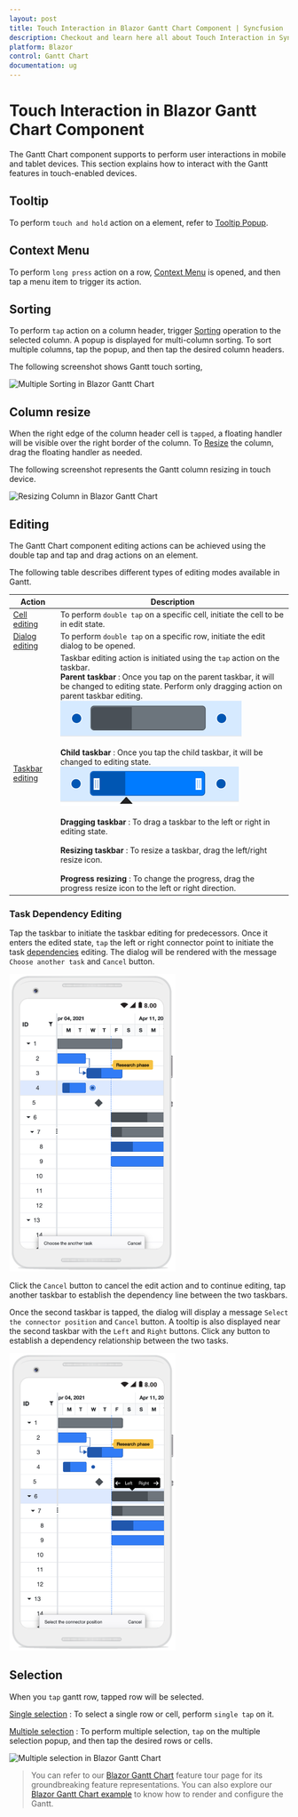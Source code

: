 ```yaml
---
layout: post
title: Touch Interaction in Blazor Gantt Chart Component | Syncfusion
description: Checkout and learn here all about Touch Interaction in Syncfusion Blazor Gantt Chart component and more.
platform: Blazor
control: Gantt Chart
documentation: ug
---
```


# Touch Interaction in Blazor Gantt Chart Component

The Gantt Chart component supports to perform user interactions in mobile and tablet devices. This section explains how to interact with the Gantt features in touch-enabled devices.

## Tooltip

To perform `touch and hold` action on a element, refer to [Tooltip Popup](tooltip/#tooltip).

## Context Menu

To perform `long press` action on a row, [Context Menu](context-menu/#context-menu) is opened, and then tap a menu item to trigger its action.

## Sorting

To perform `tap` action on a column header, trigger [Sorting](sorting/#sorting) operation to the selected column. A popup is displayed for multi-column sorting. To sort multiple columns, tap the popup, and then tap the desired column headers.

The following screenshot shows Gantt touch sorting,

![Multiple Sorting in Blazor Gantt Chart](images/blazor-gantt-chart-multiple-sorting.png)

## Column resize

When the right edge of the column header cell is `tapped`, a floating handler will be visible over the right border of the column. To [Resize](columns/#column-resizing) the column, drag the floating handler as needed.

The following screenshot represents the Gantt column resizing in touch device.

![Resizing Column in Blazor Gantt Chart](images/blazor-gantt-chart-column-resizing.png)

## Editing

The Gantt Chart component editing actions can be achieved using the double tap and tap and drag actions on an element.

The following table describes different types of editing modes available in Gantt.

Action |Description
-----|-----
[Cell editing](managing-tasks/#cell-editing) | To perform `double tap` on a specific cell, initiate the cell to be in edit state.
[Dialog editing](managing-tasks/#dialog-editing) | To perform `double tap` on a specific row, initiate the edit dialog to be opened.
[Taskbar editing](managing-tasks/#taskbar-editing) | Taskbar editing action is initiated using the `tap` action on the taskbar. <br> **Parent taskbar** : Once you tap on the parent taskbar, it will be changed to editing state. Perform only dragging action on parent taskbar editing.<br>![Blazor Gantt Chart displays editing parent taskbar in touch mode](images/editingparent.PNG) <br><br> **Child taskbar** : Once you tap the child taskbar, it will be changed to editing state.<br>![Blazor Gantt Chart displays editing parent taskbar in touch mode](images/editingstate.PNG) <br> <br> **Dragging taskbar** : To drag a taskbar to the left or right in editing state. <br> <br> **Resizing taskbar** : To resize a taskbar, drag the left/right resize icon. <br> <br> **Progress resizing** : To change the progress, drag the progress resize icon to the left or right direction.

### Task Dependency Editing

Tap the taskbar to initiate the taskbar editing for predecessors. Once it enters the edited state, `tap` the left or right connector point to initiate the task [dependencies](managing-tasks/#task-dependencies) editing. The dialog will be rendered with the message `Choose another task` and `Cancel` button.

![Task Dependency Editing in Blazor Gantt Chart](images/dependency-editing-touch.png)

Click the `Cancel` button to cancel the edit action and to continue editing, tap another taskbar to establish the dependency line between the two taskbars.

Once the second taskbar is tapped, the dialog will display a message `Select the connector position` and `Cancel` button. A tooltip is also displayed near the second taskbar with the `Left` and `Right` buttons. Click any button to establish a dependency relationship between the two tasks.

![Task Dependency Editing in Blazor Gantt Chart](images/dependency-editing.png)

## Selection

When you `tap` gantt row, tapped row will be selected.

[Single selection](selection/#selection-mode) : To select a single row or cell, perform `single tap` on it.

[Multiple selection](selection/#multiple-row-selection) : To perform multiple selection, `tap` on the multiple selection popup, and then tap the desired rows or cells.

![Multiple selection in Blazor Gantt Chart](images/blazor-gantt-chart-multiple-selection.PNG)

> You can refer to our [Blazor Gantt Chart](https://www.syncfusion.com/blazor-components/blazor-gantt-chart) feature tour page for its groundbreaking feature representations. You can also explore our [Blazor Gantt Chart example](https://blazor.syncfusion.com/demos/gantt-chart/default-functionalities?theme=bootstrap4) to know how to render and configure the Gantt.